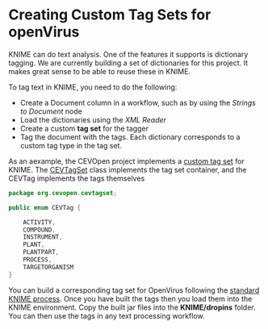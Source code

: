 # Creating Custom Tag Sets for openVirus
KNIME can do text analysis.  One of the features it supports is dictionary tagging.  We are currently building a set of dictionaries for this project.  It makes great sense to be able to reuse these in KNIME.

To tag text in KNIME, you need to do the following:

- Create a Document column in a workflow, such as by using the *Strings to Document* node
- Load  the dictionaries using the *XML Reader*
- Create a custom **tag set** for the tagger
- Tag the document with the tags.  Each dictionary corresponds to a custom tag type in the tag set.

As an aexample, the CEVOpen project implements a [custom tag set](https://github.com/petermr/CEVOpen/tree/master/workflows/CEVTagger) for KNIME.  The [CEVTagSet](https://github.com/petermr/CEVOpen/blob/master/workflows/CEVTagger/src/org/cevopen/cevtagset/CEVTagSet.java) class implements the tag set container, and the CEVTag implements the tags themselves
```java
package org.cevopen.cevtagset;

public enum CEVTag {

	ACTIVITY,
	COMPOUND,
	INSTRUMENT,
	PLANT,
	PLANTPART,
	PROCESS,
	TARGETORGANISM
}
```
You can build a corresponding tag set for OpenVirus following  the [standard KNIME process](https://www.knime.com/for-developers-integration-of-custom-tag-sets).
Once you have built the tags then you load them into the KNIME environment.  Copy the built jar files into the **KNIME/dropins** folder.  You can then use the tags in any text processing workflow.
